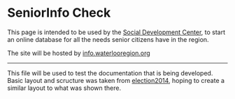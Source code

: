 # SeniorInfo Check


This page is intended to be used by the [Social Development Center](https://www.waterlooregion.org), to start an online database for all the needs senior citizens have in the region.
 
  The site will be hosted by [info.waterlooregion.org](https://www.info.waterlooregion.org)	
 ___

This file will be used to test the documentation that is being developed. 
Basic layout and scructure was taken from [election2014], hoping to create a similar layout to what was shown there.



[//]: #

[election2014]: <https://github.com/info-waterloo-region/election-2014>
